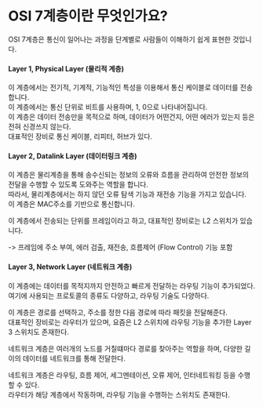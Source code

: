 # OSI 7계층이란 무엇인가요?

OSI 7계층은 통신이 일어나는 과정을 단계별로 사람들이 이해하기 쉽게 표현한 것입니다.

#### Layer 1, Physical Layer (물리적 계층)

이 계층에서는 전기적, 기계적, 기능적인 특성을 이용해서 통신 케이블로 데이터를 전송합니다.  
이 계층에서는 통신 단위로 비트를 사용하며, 1, 0으로 나타내어집니다.  
이 계층은 데이터 전송만을 목적으로 하며, 데이터가 어떤건지, 어떤 에러가 있는지 등은 전혀 신경쓰지 않는다.  
대표적인 장비로 통신 케이블, 리피터, 허브가 있다.

#### Layer 2, Datalink Layer (데이터링크 계층)

이 계층은 물리계층을 통해 송수신되는 정보의 오류와 흐름을 관리하여 안전한 정보의 전달을 수행할 수 있도록 도와주는 역할을 합니다.  
따라서, 물리계층에서는 하지 않던 오류 탐색 기능과 재전송 기능을 가지고 있습니다.  
이 계층은 MAC주소를 기반으로 통신합니다.

이 계층에서 전송되는 단위를 프레임이라고 하고, 대표적인 장비로는 L2 스위치가 있습니다.

-> 프레임에 주소 부여, 에러 검출, 재전송, 흐름제어 (Flow Control) 기능 포함

#### Layer 3, Network Layer (네트워크 계층)

이 계층에는 데이터를 목적지까지 안전하고 빠르게 전달하는 라우팅 기능이 추가되었다.  
여기에 사용되는 프로토콜의 종류도 다양하고, 라우팅 기술도 다양하다.

이 계층은 경로를 선택하고, 주소를 정한 다음 경로에 따라 패킷을 전달해준다.  
대표적인 장비로는 라우터가 있으며, 요즘은 L2 스위치에 라우팅 기능을 추가한 Layer 3 스위치도 존재한다.

네트워크 계층은 여러개의 노드를 거칠떄마다 경로를 찾아주는 역할을 하며,
다양한 길이의 데이터를 네트워크를 통해 전달한다.

네트워크 계층은 라우팅, 흐름 제어, 세그멘테이션, 오류 제어, 인터네트워킹 등을 수행할 수 있다.  
라우터가 해당 계층에서 작동하며, 라우팅 기능을 수행하는 스위치도 존재한다.
